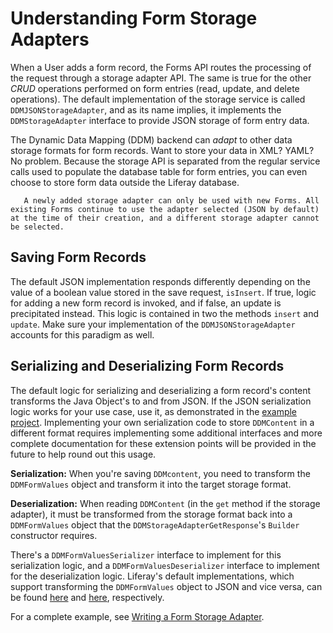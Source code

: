 # Understanding Form Storage Adapters

When a User adds a form record, the Forms API routes the processing of the request through a storage adapter API. The same is true for the other *CRUD* operations performed on form entries (read, update, and delete operations). The default implementation of the storage service is called `DDMJSONStorageAdapter`, and as its name implies, it implements the `DDMStorageAdapter` interface to provide JSON storage of form entry data.

The Dynamic Data Mapping (DDM) backend can *adapt* to other data storage formats for form records. Want to store your data in XML? YAML? No problem. Because the storage API is separated from the regular service calls used to populate the database table for form entries, you can even choose to store form data outside the Liferay database.

```important::
   A newly added storage adapter can only be used with new Forms. All existing Forms continue to use the adapter selected (JSON by default) at the time of their creation, and a different storage adapter cannot be selected.
```

## Saving Form Records

The default JSON implementation responds differently depending on the value of a boolean value stored in the save request, `isInsert`. If true, logic for adding a new form record is invoked, and if false, an update is precipitated instead. This logic is contained in two the methods `insert` and `update`. Make sure your implementation of the `DDMJSONStorageAdapter` accounts for this paradigm as well.

## Serializing and Deserializing Form Records

The default logic for serializing and deserializing a form record's content transforms the Java Object's to and from JSON. If the JSON serialization logic works for your use case, use it, as demonstrated in the [example project](./writing-a-form-storage-adapter.md). Implementing your own serialization code to store `DDMContent` in a different format requires implementing some additional interfaces and more complete documentation for these extension points will be provided in the future to help round out this usage.

**Serialization:** When you're saving `DDMcontent`, you need to transform the `DDMFormValues` object and transform it into the target storage format.

**Deserialization:** When reading `DDMContent` (in the `get` method if the storage adapter), it must be transformed from the storage format back into a `DDMFormValues` object that the `DDMStorageAdapterGetResponse`'s `Builder` constructor requires.

There's a `DDMFormValuesSerializer` interface to implement for this serialization logic, and a `DDMFormValuesDeserializer` interface to implement for the deserialization logic. Liferay's default implementations, which support transforming the `DDMFormValues` object to JSON and vice versa, can be found [here](https://github.com/liferay/liferay-portal/blob/7.3.1-ga2/modules/apps/dynamic-data-mapping/dynamic-data-mapping-service/src/main/java/com/liferay/dynamic/data/mapping/internal/io/DDMFormValuesJSONSerializer.java) and [here](https://github.com/liferay/liferay-portal/blob/7.3.1-ga2/modules/apps/dynamic-data-mapping/dynamic-data-mapping-service/src/main/java/com/liferay/dynamic/data/mapping/internal/io/DDMFormValuesJSONDeserializer.java), respectively.

For a complete example, see [Writing a Form Storage Adapter](./writing-a-form-storage-adapter.md).
